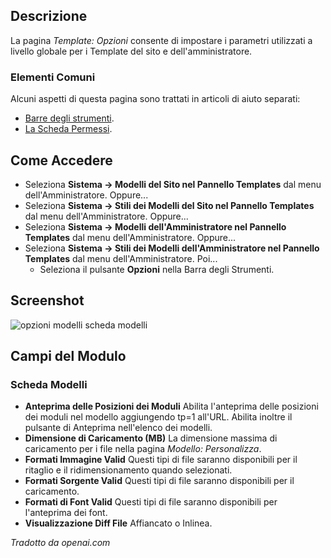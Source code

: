 <!-- Filename: Help4.x:Template:_Options / Display title: Modello: Opzioni -->

## Descrizione

La pagina *Template: Opzioni* consente di impostare i parametri utilizzati a livello globale per 
i Template del sito e dell'amministratore.

### Elementi Comuni

Alcuni aspetti di questa pagina sono trattati in articoli di aiuto separati:

* [Barre degli strumenti](jdocmanual?article=help/common-elements/toolbars).
* [La Scheda Permessi](jdocmanual?article=help/common-elements/edit-permissions).

## Come Accedere

- Seleziona **Sistema → Modelli del Sito nel Pannello Templates** dal
  menu dell'Amministratore. Oppure...
- Seleziona **Sistema → Stili dei Modelli del Sito nel Pannello Templates**
  dal menu dell'Amministratore. Oppure...
- Seleziona **Sistema → Modelli dell'Amministratore nel Pannello Templates**
  dal menu dell'Amministratore. Oppure...
- Seleziona **Sistema → Stili dei Modelli dell'Amministratore nel Pannello
  Templates** dal menu dell'Amministratore. Poi...
  - Seleziona il pulsante **Opzioni** nella Barra degli Strumenti.

## Screenshot

![opzioni modelli scheda modelli](../../../it/images/templates/templates-options-templates-tab.png)

## Campi del Modulo

### Scheda Modelli

- **Anteprima delle Posizioni dei Moduli** Abilita l'anteprima delle posizioni dei moduli 
  nel modello aggiungendo tp=1 all'URL. Abilita inoltre il pulsante di Anteprima 
  nell'elenco dei modelli.
- **Dimensione di Caricamento (MB)** La dimensione massima di caricamento per i file nella 
  pagina *Modello: Personalizza*.
- **Formati Immagine Valid** Questi tipi di file saranno disponibili per il ritaglio 
  e il ridimensionamento quando selezionati.
- **Formati Sorgente Valid** Questi tipi di file saranno disponibili per il caricamento.
- **Formati di Font Valid** Questi tipi di file saranno disponibili per l'anteprima dei font.
- **Visualizzazione Diff File** Affiancato o Inlinea. 

*Tradotto da openai.com*

